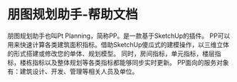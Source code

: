 # 朋图规划助手-帮助文档

朋图规划助手也叫Pt Planning，简称PP。是一款基于SketchUp的插件。
PP可以用来快速计算各类建筑面积指标。借助SketchUp傻瓜式的建模操作，以三维立体的形式搭建或修改您的单体、规划模型。 同时，房间指标，单元指标，楼层指标，楼栋指标以及整体规划等各类指标都能够同步实时更新。
PP面向的服务对象有：建筑设计、开发、管理等相关人员及单位。